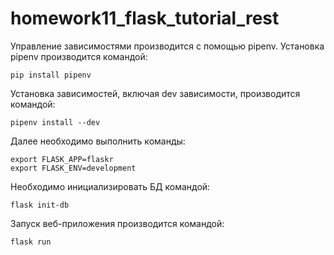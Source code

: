 # homework11_flask_tutorial_rest
Управление зависимостями производится с помощью pipenv.
Установка pipenv производится командой:
```
pip install pipenv
```
Установка зависимостей, включая dev зависимости, производится командой:
```
pipenv install --dev
```
Далее необходимо выполнить команды:
```
export FLASK_APP=flaskr
export FLASK_ENV=development
```
Необходимо инициализировать БД командой:
```
flask init-db
```
Запуск веб-приложения производится командой:
```
flask run
```
